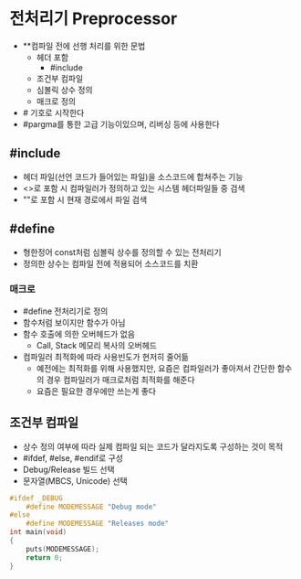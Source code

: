 # 전처리기 Preprocessor

- **컴파일 전에 선행 처리를 위한 문법
  - 헤더 포함
    - \#include
  - 조건부 컴파일
  - 심볼릭 상수 정의
  - 매크로 정의
- \# 기호로 시작한다
- \#pargma를 통한 고급 기능이있으며, 리버싱 등에 사용한다

## \#include

- 헤더 파일(선언 코드가 들어있는 파일)을 소스코드에 합쳐주는 기능
- <>로 포함 시 컴파일러가 정의하고 있는 시스템 헤더파일들 중 검색
- ""로 포함 시 현재 경로에서 파일 검색

## \#define

- 형한정어 const처럼 심볼릭 상수를 정의할 수 있는 전처리기
- 정의한 상수는 컴파일 전에 적용되어 소스코드를 치환

### 매크로

- \#define 전처리기로 정의
- 함수처럼 보이지만 함수가 아님
- 함수 호출에 의한 오버헤드가 없음
  - Call, Stack 메모리 복사의 오버헤드
- 컴파일러 최적화에 따라 사용빈도가 현저히 줄어듦
  - 예전에는 최적화를 위해 사용했지만, 요즘은 컴파일러가 좋아져서 간단한 함수의 경우 컴파일러가 매크로처럼 최적화를 해준다
  - 요즘은 필요한 경우에만 쓰는게 좋다

## 조건부 컴파일

- 상수 정의 여부에 따라 실제 컴파일 되는 코드가 달라지도록 구성하는 것이 목적
- \#ifdef, \#else, \#endif로 구성
- Debug/Release 빌드 선택
- 문자열(MBCS, Unicode) 선택

```C
#ifdef _DEBUG
    #define MODEMESSAGE "Debug mode"
#else
    #define MODEMESSAGE "Releases mode"
int main(void)
{
    puts(MODEMESSAGE);
    return 0;
}
```